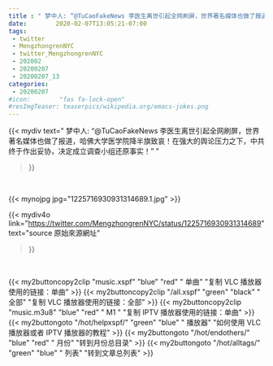 ```yaml
---
title : " 梦中人: “@TuCaoFakeNews 李医生离世引起全网刷屏，世界著名媒体也做了报道，哈佛大学医学院降半旗致哀！在强大的舆论压力之下，中共终于作出妥协，决定成立调查小组还原事实！”  "
date:        2020-02-07T13:05:21-07:00
tags:
 - twitter
 - MengzhongrenNYC
 - twitter_MengzhongrenNYC
 - 202002
 - 20200207
 - 20200207_13
categories:
 - 20200207
#icon:        "fas fa-lock-open"
#resImgTeaser: teaserpics/wikipedia.org/emacs-jokes.png
---
```


{{< mydiv text=" 梦中人: “@TuCaoFakeNews 李医生离世引起全网刷屏，世界著名媒体也做了报道，哈佛大学医学院降半旗致哀！在强大的舆论压力之下，中共终于作出妥协，决定成立调查小组还原事实！”  "
>}}
<br>


 {{< mynojpg jpg="1225716930931314689.1.jpg" >}}<br> 



{{< mydiv4o link="https://twitter.com/MengzhongrenNYC/status/1225716930931314689"
text="source 原始來源網址"
>}}


<br>





{{< my2buttoncopy2clip "music.xspf"        "blue"   "red"    " 单曲"  "复制 VLC 播放器使用的链接：单曲" >}} {{< my2buttoncopy2clip "/all.xspf"         "green"  "black"  " 全部"  "复制 VLC 播放器使用的链接：全部" >}} {{< my2buttoncopy2clip "music.m3u8"        "blue"   "red"    " M1 "    "复制 IPTV 播放器使用的链接：单曲" >}} {{< my2buttongoto      "/hot/helpxspf/"    "green"  "blue"   " 播放器" "如何使用 VLC 播放器或者 IPTV 播放器的教程" >}} {{< my2buttongoto      "/hot/endothers/"   "blue"   "red"    " 月份"   "转到月份总目录" >}} {{< my2buttongoto      "/hot/alltags/"     "green"  "blue"   " 列表"   "转到文章总列表" >}} 

